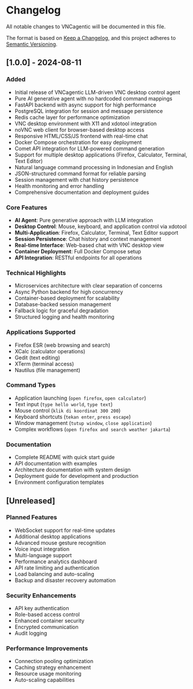 # Changelog

All notable changes to VNCagentic will be documented in this file.

The format is based on [Keep a Changelog](https://keepachangelog.com/en/1.0.0/),
and this project adheres to [Semantic Versioning](https://semver.org/spec/v2.0.0.html).

## [1.0.0] - 2024-08-11

### Added
- Initial release of VNCagentic LLM-driven VNC desktop control agent
- Pure AI generative agent with no hardcoded command mappings
- FastAPI backend with async support for high performance
- PostgreSQL integration for session and message persistence
- Redis cache layer for performance optimization
- VNC desktop environment with X11 and xdotool integration
- noVNC web client for browser-based desktop access
- Responsive HTML/CSS/JS frontend with real-time chat
- Docker Compose orchestration for easy deployment
- Comet API integration for LLM-powered command generation
- Support for multiple desktop applications (Firefox, Calculator, Terminal, Text Editor)
- Natural language command processing in Indonesian and English
- JSON-structured command format for reliable parsing
- Session management with chat history persistence
- Health monitoring and error handling
- Comprehensive documentation and deployment guides

### Core Features
- **AI Agent**: Pure generative approach with LLM integration
- **Desktop Control**: Mouse, keyboard, and application control via xdotool
- **Multi-Application**: Firefox, Calculator, Terminal, Text Editor support
- **Session Persistence**: Chat history and context management
- **Real-time Interface**: Web-based chat with VNC desktop view
- **Container Deployment**: Full Docker Compose setup
- **API Integration**: RESTful endpoints for all operations

### Technical Highlights
- Microservices architecture with clear separation of concerns
- Async Python backend for high concurrency
- Container-based deployment for scalability
- Database-backed session management
- Fallback logic for graceful degradation
- Structured logging and health monitoring

### Applications Supported
- Firefox ESR (web browsing and search)
- XCalc (calculator operations)
- Gedit (text editing)
- XTerm (terminal access)
- Nautilus (file management)

### Command Types
- Application launching (`open firefox`, `open calculator`)
- Text input (`type hello world`, `type text`)
- Mouse control (`klik di koordinat 300 200`)
- Keyboard shortcuts (`tekan enter`, `press escape`)
- Window management (`tutup window`, `close application`)
- Complex workflows (`open firefox and search weather jakarta`)

### Documentation
- Complete README with quick start guide
- API documentation with examples
- Architecture documentation with system design
- Deployment guide for development and production
- Environment configuration templates

## [Unreleased]

### Planned Features
- WebSocket support for real-time updates
- Additional desktop applications
- Advanced mouse gesture recognition
- Voice input integration
- Multi-language support
- Performance analytics dashboard
- API rate limiting and authentication
- Load balancing and auto-scaling
- Backup and disaster recovery automation

### Security Enhancements
- API key authentication
- Role-based access control
- Enhanced container security
- Encrypted communication
- Audit logging

### Performance Improvements
- Connection pooling optimization
- Caching strategy enhancement
- Resource usage monitoring
- Auto-scaling capabilities
